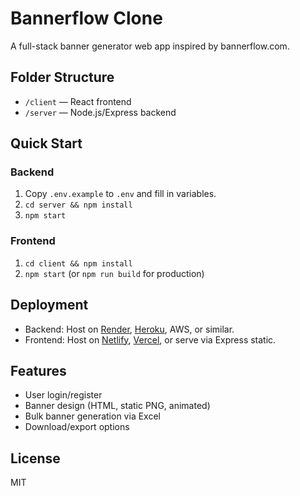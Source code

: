 # Bannerflow Clone

A full-stack banner generator web app inspired by bannerflow.com.

## Folder Structure
- `/client` — React frontend
- `/server` — Node.js/Express backend

## Quick Start

### Backend
1. Copy `.env.example` to `.env` and fill in variables.
2. `cd server && npm install`
3. `npm start`

### Frontend
1. `cd client && npm install`
2. `npm start` (or `npm run build` for production)

## Deployment

- Backend: Host on [Render](https://render.com), [Heroku](https://heroku.com), AWS, or similar.
- Frontend: Host on [Netlify](https://netlify.com), [Vercel](https://vercel.com), or serve via Express static.

## Features

- User login/register
- Banner design (HTML, static PNG, animated)
- Bulk banner generation via Excel
- Download/export options

## License

MIT